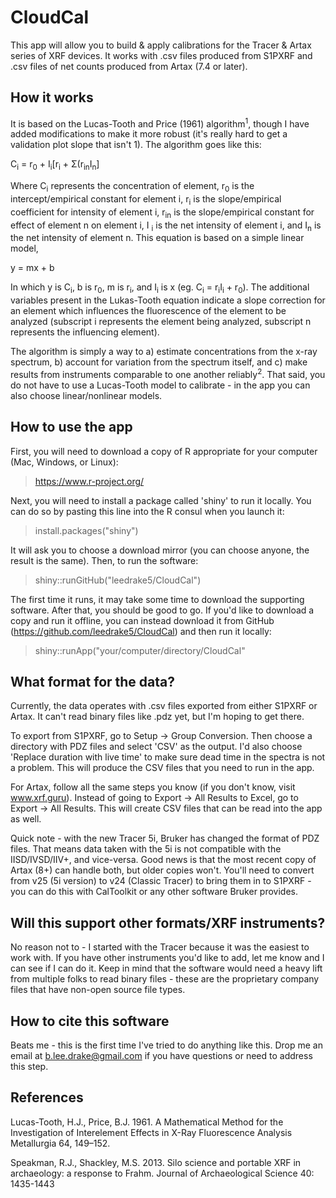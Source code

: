 # CloudCal

This app will allow you to build & apply calibrations for the Tracer & Artax series of XRF devices. It works with .csv files produced from S1PXRF and .csv files of net counts produced from Artax (7.4 or later). 

## How it works
It is based on the Lucas-Tooth and Price (1961) algorithm<sup>1</sup>, though I have added modifications to make it more robust (it's really hard to get a validation plot slope that isn't 1). The algorithm goes like this:

C<sub>i</sub> = r<sub>0</sub> + I<sub>i</sub>[r<sub>i</sub> + Σ(r<sub>in</sub>I<sub>n</sub>]

Where C<sub>i</sub> represents the concentration of element, r<sub>0</sub> is the intercept/empirical constant for element i, r<sub>i</sub> is the slope/empirical coefficient for intensity of element i, r<sub>in</sub> is the slope/empirical constant for effect of element n on element i, I <sub>i</sub> is the net intensity of element i, and I<sub>n</sub> is the net intensity of element n. This equation is based on a simple linear model, 

y = mx + b

In which y is C<sub>i</sub>, b is r<sub>0</sub>, m is r<sub>i</sub>, and I<sub>i</sub> is x (eg. C<sub>i</sub> = r<sub>i</sub>I<sub>i</sub> + r<sub>0</sub>). The additional variables present in the Lukas-Tooth equation indicate a slope correction for an element which influences the fluorescence of the element to be analyzed (subscript i represents the element being analyzed, subscript n represents the influencing element). 

The algorithm is simply a way to a) estimate concentrations from the x-ray spectrum, b) account for variation from the spectrum itself, and c) make results from instruments comparable to one another reliably<sup>2</sup>. That said, you do not have to use a Lucas-Tooth model to calibrate - in the app you can also choose linear/nonlinear models. 


## How to use the app

First, you will need to download a copy of R appropriate for your computer (Mac, Windows, or Linux): 

>https://www.r-project.org/

Next, you will need to install a package called 'shiny' to run it locally. You can do so by pasting this line into the R consul when you launch it:

>install.packages("shiny")


It will ask you to choose a download mirror (you can choose anyone, the result is the same). Then, to run the software:

>shiny::runGitHub("leedrake5/CloudCal")

The first time it runs, it may take some time to download the supporting software. After that, you should be good to go. If you'd like to download a copy and run it offline, you can instead download it from GitHub (https://github.com/leedrake5/CloudCal) and then run it locally:

>shiny::runApp("your/computer/directory/CloudCal"

## What format for the data?
Currently, the data operates with .csv files exported from either S1PXRF or Artax. It can't read binary files like .pdz yet, but I'm hoping to get there. 

To export from S1PXRF, go to Setup -> Group Conversion. Then choose a directory with PDZ files and select 'CSV' as the output. I'd also choose 'Replace duration with live time' to make sure dead time in the spectra is not a problem. This will produce the CSV files that you need to run in the app.

For Artax, follow all the same steps you know (if you don't know, visit www.xrf.guru). Instead of going to Export -> All Results to Excel, go to Export -> All Results. This will create CSV files that can be read into the app as well. 

Quick note - with the new Tracer 5i, Bruker has changed the format of PDZ files. That means data taken with the 5i is not compatible with the IISD/IVSD/IIV+, and vice-versa. Good news is that the most recent copy of Artax (8+) can handle both, but older copies won't. You'll need to convert from v25 (5i version) to v24 (Classic Tracer) to bring them in to S1PXRF - you can do this with CalToolkit or any other software Bruker provides. 

## Will this support other formats/XRF instruments?

No reason not to - I started with the Tracer because it was the easiest to work with. If you have other instruments you'd like to add, let me know and I can see if I can do it. Keep in mind that the software would need a heavy lift from multiple folks to read binary files - these are the proprietary company files that have non-open source file types.

## How to cite this software
Beats me - this is the first time I've tried to do anything like this. Drop me an email at b.lee.drake@gmail.com if you have questions or need to address this step. 


## References
Lucas-Tooth, H.J., Price, B.J. 1961. A Mathematical Method for the Investigation of Interelement Effects in X-Ray Fluorescence Analysis Metallurgia 64, 149–152.


Speakman, R.J., Shackley, M.S. 2013. Silo science and portable XRF in archaeology: a response to Frahm. Journal of Archaeological Science 40: 1435-1443


